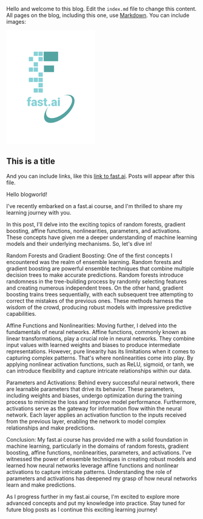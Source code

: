 Hello and welcome to this blog. Edit the `index.md` file to change this content. All pages on the blog, including this one, use [Markdown](https://guides.github.com/features/mastering-markdown/). You can include images:

![Image of fast.ai logo](images/logo.png)

## This is a title

And you can include links, like this [link to fast.ai](https://www.fast.ai). Posts will appear after this file. 

Hello blogworld!

I've recently embarked on a fast.ai course, and I'm thrilled to share my learning journey with you.

In this post, I'll delve into the exciting topics of random forests, gradient boosting, affine functions, nonlinearities, parameters, and activations. These concepts have given me a deeper understanding of machine learning models and their underlying mechanisms. So, let's dive in!

Random Forests and Gradient Boosting:
One of the first concepts I encountered was the realm of ensemble learning. Random forests and gradient boosting are powerful ensemble techniques that combine multiple decision trees to make accurate predictions. Random forests introduce randomness in the tree-building process by randomly selecting features and creating numerous independent trees. On the other hand, gradient boosting trains trees sequentially, with each subsequent tree attempting to correct the mistakes of the previous ones. These methods harness the wisdom of the crowd, producing robust models with impressive predictive capabilities.

Affine Functions and Nonlinearities:
Moving further, I delved into the fundamentals of neural networks. Affine functions, commonly known as linear transformations, play a crucial role in neural networks. They combine input values with learned weights and biases to produce intermediate representations. However, pure linearity has its limitations when it comes to capturing complex patterns. That's where nonlinearities come into play. By applying nonlinear activation functions, such as ReLU, sigmoid, or tanh, we can introduce flexibility and capture intricate relationships within our data.

Parameters and Activations:
Behind every successful neural network, there are learnable parameters that drive its behavior. These parameters, including weights and biases, undergo optimization during the training process to minimize the loss and improve model performance. Furthermore, activations serve as the gateway for information flow within the neural network. Each layer applies an activation function to the inputs received from the previous layer, enabling the network to model complex relationships and make predictions.

Conclusion:
My fast.ai course has provided me with a solid foundation in machine learning, particularly in the domains of random forests, gradient boosting, affine functions, nonlinearities, parameters, and activations. I've witnessed the power of ensemble techniques in creating robust models and learned how neural networks leverage affine functions and nonlinear activations to capture intricate patterns. Understanding the role of parameters and activations has deepened my grasp of how neural networks learn and make predictions.

As I progress further in my fast.ai course, I'm excited to explore more advanced concepts and put my knowledge into practice. Stay tuned for future blog posts as I continue this exciting learning journey!
